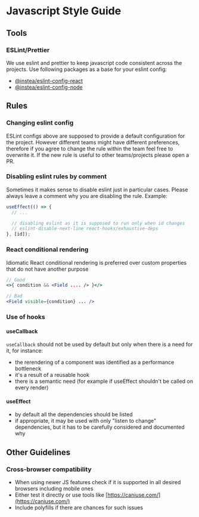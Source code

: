 # Javascript Style Guide

## Tools

### ESLint/Prettier

We use eslint and prettier to keep javascript code consistent across the projects.
Use following packages as a base for your eslint config:
- [@instea/eslint-config-react](./eslint-config-react/)
- [@instea/eslint-config-node](./eslint-config-node/)

## Rules

### Changing eslint config

ESLint configs above are supposed to provide a default configuration for the project.
However different teams might have different preferences, therefore if you agree to change the rule within the team feel free to overwrite it.
If the new rule is useful to other teams/projects please open a PR.

### Disabling eslint rules by comment

Sometimes it makes sense to disable eslint just in particular cases.
Please always leave a comment why you are disabling the rule.
Example:

```js
useEffect(() => {
  // ...

  // disabling eslint as it is supposed to run only when id changes
  // eslint-disable-next-line react-hooks/exhaustive-deps
}, [id]);
```

### React conditional rendering

Idiomatic React conditional rendering is preferred over custom properties that do not have another purpose

```jsx
// Good
<>{ condition && <Field .... /> }</>

// Bad
<Field visible={condition} ... />
```

### Use of hooks

#### useCallback

`useCallback` should not be used by default but only when there is a need for it, for instance:

- the rerendering of a component was identified as a performance bottleneck
- it's a result of a reusable hook
- there is a semantic need (for example if useEffect shouldn't be called on every render)

#### useEffect

- by default all the dependencies should be listed
- if appropriate, it may be used with only "listen to change" dependencies, but it has to be carefully considered and documented why

## Other Guidelines

### Cross-browser compatibility

- When using newer JS features check if it is supported in all desired browsers including mobile ones
- Either test it directly or use tools like [https://caniuse.com/](https://caniuse.com/)
- Include polyfills if there are chances for such issues
